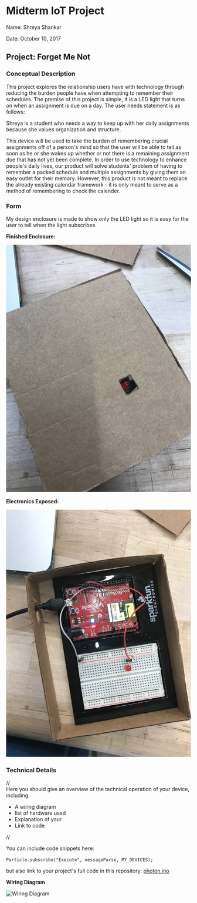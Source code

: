 # Midterm IoT Project

Name:  Shreya Shankar

Date: October 10, 2017

## Project: Forget Me Not

### Conceptual Description

This project explores the relationship users have with technology through reducing the burden people have when attempting to remember their schedules. The premise of this project is simple, it is a LED light that turns on when an assignment is due on a day. The user needs statement is as follows: 

Shreya is a student who needs a way to keep up with her daily assignments 
because she values organization and structure.

This device will be used to take the burden of remembering crucial assignments off of a person's mind so that the user will be able to tell as soon as he or she wakes up whether or not there is a remaining assignment due that has not yet been complete. In order to use technology to enhance people's daily lives, our product will solve students' problem of having to remember a packed schedule and multiple assignments by giving them an easy outlet for their memory. However, this product is not meant to replace the already existing calendar framework - it is only meant to serve as a method of remembering to check the calender. 

### Form

My design enclosure is made to show only the LED light so it is easy for the user to tell when the light subscribes. 

**Finished Enclosure:**

![Finished Enclosure](IMG_1061.JPG)

**Electronics Exposed:**

![Enclosure with electronics exposed](IMG_1062.JPG)

### Technical Details
//   
Here you should give an overview of the technical operation of your device, including:
* A wiring diagram
* list of hardware used
* Explanation of your
* Link to code   

//

You can include code snippets here:

```
Particle.subscribe("Execute", messageParse, MY_DEVICES);
```

but also link to your project's full code in this repository:  [photon.ino](photon.ino)

**Wiring Diagram**

![Wiring Diagram](WiringDiagram.png)
